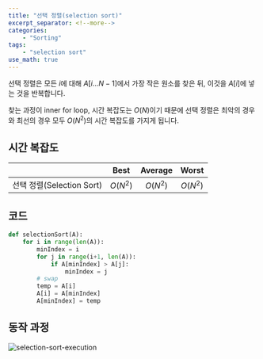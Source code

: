 ```yaml
---
title: "선택 정렬(selection sort)"
excerpt_separator: <!--more-->
categories: 
    - "Sorting"
tags: 
    - "selection sort"
use_math: true
---
```


선택 정렬은 모든 $i$에 대해 $A[i...N-1]$에서 가장 작은 원소를 찾은 뒤, 이것을 $A[i]$에 넣는 것을 반복합니다.  

찾는 과정이 inner for loop, 시간 복잡도는 $O(N)$이기 때문에 선택 정렬은 최악의 경우와 최선의 경우 모두 $O(N^2)$의 시간 복잡도를 가지게 됩니다.

## 시간 복잡도
|            	   		   |   Best   |  Average |   Worst  |
|--------------------------|:--------:|:--------:|:--------:|
| 선택 정렬(Selection Sort) | $O(N^2)$ | $O(N^2)$ | $O(N^2)$ |

## 코드
```python
def selectionSort(A):
    for i in range(len(A)):
        minIndex = i
        for j in range(i+1, len(A)):
            if A[minIndex] > A[j]:
                minIndex = j
        # swap
        temp = A[i]
        A[i] = A[minIndex]
        A[minIndex] = temp
```

## 동작 과정
![selection-sort-execution](https://user-images.githubusercontent.com/59808674/114840536-dd568680-9e11-11eb-91e0-3cc5a754ddac.png)
